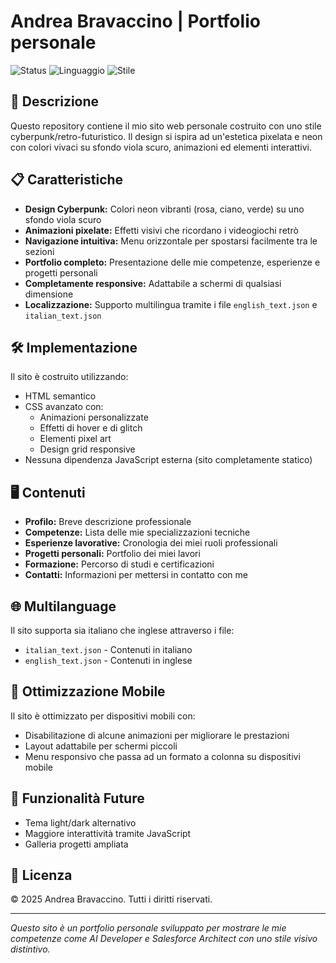 # Andrea Bravaccino | Portfolio personale

![Status](https://img.shields.io/badge/Status-Attivo-brightgreen)
![Linguaggio](https://img.shields.io/badge/Linguaggio-HTML%2FCSS-blue)
![Stile](https://img.shields.io/badge/Stile-Cyberpunk-ff00ff)

## 🚀 Descrizione

Questo repository contiene il mio sito web personale costruito con uno stile cyberpunk/retro-futuristico. Il design si ispira ad un'estetica pixelata e neon con colori vivaci su sfondo viola scuro, animazioni ed elementi interattivi.

## 📋 Caratteristiche

- **Design Cyberpunk:** Colori neon vibranti (rosa, ciano, verde) su uno sfondo viola scuro
- **Animazioni pixelate:** Effetti visivi che ricordano i videogiochi retrò
- **Navigazione intuitiva:** Menu orizzontale per spostarsi facilmente tra le sezioni
- **Portfolio completo:** Presentazione delle mie competenze, esperienze e progetti personali
- **Completamente responsive:** Adattabile a schermi di qualsiasi dimensione
- **Localizzazione:** Supporto multilingua tramite i file `english_text.json` e `italian_text.json`

## 🛠️ Implementazione

Il sito è costruito utilizzando:

- HTML semantico
- CSS avanzato con:
  - Animazioni personalizzate
  - Effetti di hover e di glitch
  - Elementi pixel art
  - Design grid responsive
- Nessuna dipendenza JavaScript esterna (sito completamente statico)

## 🖥️ Contenuti

- **Profilo:** Breve descrizione professionale
- **Competenze:** Lista delle mie specializzazioni tecniche
- **Esperienze lavorative:** Cronologia dei miei ruoli professionali
- **Progetti personali:** Portfolio dei miei lavori
- **Formazione:** Percorso di studi e certificazioni
- **Contatti:** Informazioni per mettersi in contatto con me

## 🌐 Multilanguage

Il sito supporta sia italiano che inglese attraverso i file:
- `italian_text.json` - Contenuti in italiano
- `english_text.json` - Contenuti in inglese

## 📱 Ottimizzazione Mobile

Il sito è ottimizzato per dispositivi mobili con:
- Disabilitazione di alcune animazioni per migliorare le prestazioni
- Layout adattabile per schermi piccoli
- Menu responsivo che passa ad un formato a colonna su dispositivi mobile

## 🔮 Funzionalità Future

- Tema light/dark alternativo
- Maggiore interattività tramite JavaScript
- Galleria progetti ampliata

## 📄 Licenza

© 2025 Andrea Bravaccino. Tutti i diritti riservati.

---

*Questo sito è un portfolio personale sviluppato per mostrare le mie competenze come AI Developer e Salesforce Architect con uno stile visivo distintivo.*
